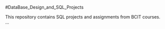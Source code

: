 #DataBase_Design_and_SQL_Projects

This  repository contains SQL projects and assignments from BCIT courses.
...
